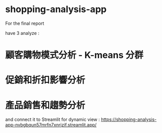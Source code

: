 # shopping-analysis-app

For the final report

have 3 analyze :
# 顧客購物模式分析 - K-means 分群
# 促銷和折扣影響分析
# 產品銷售和趨勢分析

and connect it to Streamlit for dynamic view :
https://shopping-analysis-app-nvbgbqun57mrfn7xnrjzif.streamlit.app/
